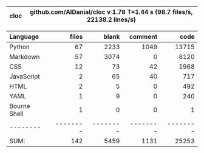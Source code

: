 cloc|github.com/AlDanial/cloc v 1.78  T=1.44 s (98.7 files/s, 22138.2 lines/s)
--- | ---

Language|files|blank|comment|code
:-------|-------:|-------:|-------:|-------:
Python|67|2233|1049|13715
Markdown|57|3074|0|8120
CSS|12|73|42|1968
JavaScript|2|65|40|717
HTML|2|5|0|492
YAML|1|9|0|240
Bourne Shell|1|0|0|1
--------|--------|--------|--------|--------
SUM:|142|5459|1131|25253
